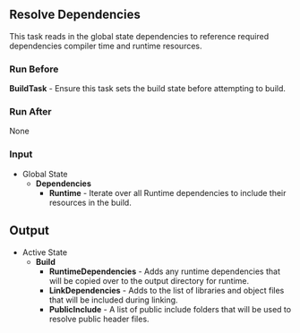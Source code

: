 ## Resolve Dependencies

This task reads in the global state dependencies to reference required dependencies compiler time and runtime resources.

### Run Before
**BuildTask** - Ensure this task sets the build state  before attempting to build.

### Run After
None

### Input
* Global State
  * **Dependencies**
    * **Runtime** - Iterate over all Runtime dependencies to include their resources in the build.

## Output
* Active State
  * **Build**
    * **RuntimeDependencies** - Adds any runtime dependencies that will be copied over to the output directory for runtime.
    * **LinkDependencies** - Adds to the list of libraries and object files that will be included during linking.
    * **PublicInclude** - A list of public include folders that will be used to resolve public header files.